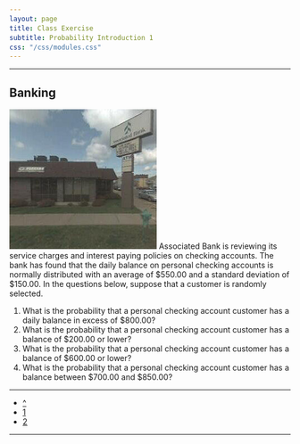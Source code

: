 ```yaml
---
layout: page
title: Class Exercise
subtitle: Probability Introduction 1
css: "/css/modules.css"
---
```


----

## Banking
<img src="../zimgs/associated-bank.jpg" alt="Associated Bank" class="img-right">
Associated Bank is reviewing its service charges and interest paying policies on checking accounts. The bank has found that the daily balance on personal checking accounts is normally distributed with an average of $550.00 and a standard deviation of $150.00.   In the questions below, suppose that a customer is randomly selected.

1. What is the probability that a personal checking account customer has a daily balance in excess of $800.00?
1. What is the probability that a personal checking account customer has a balance of $200.00 or lower?
1. What is the probability that a personal checking account customer has a balance of $600.00 or lower?
1. What is the probability that a personal checking account customer has a balance between $700.00 and $850.00?

----

<div class="text-center">
<ul class="pagination pagination-lg">
  <li><a href="index.html">^</a></li>
  <li class="active"><a href="#">1</a></li>
  <li><a href="CE2.html">2</a></li>
</ul>
</div>

----
